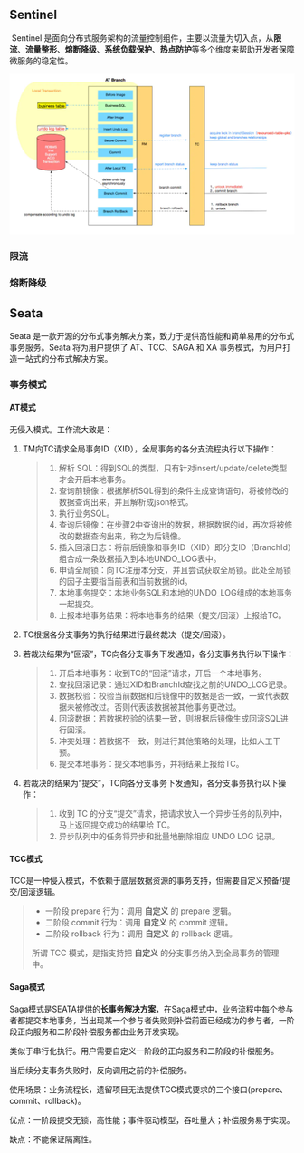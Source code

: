 ## Sentinel

​	Sentinel 是面向分布式服务架构的流量控制组件，主要以流量为切入点，从**限流**、**流量整形**、**熔断降级**、**系统负载保护**、**热点防护**等多个维度来帮助开发者保障微服务的稳定性。

![seata](./img/seata.webp)

###  限流

### 熔断降级

## Seata

Seata 是一款开源的分布式事务解决方案，致力于提供高性能和简单易用的分布式事务服务。Seata 将为用户提供了 AT、TCC、SAGA 和 XA 事务模式，为用户打造一站式的分布式解决方案。

### 事务模式

#### AT模式
无侵入模式。工作流大致是：

1. TM向TC请求全局事务ID（XID），全局事务的各分支流程执行以下操作：

   > 1. 解析 SQL：得到SQL的类型，只有针对insert/update/delete类型才会开启本地事务。
   > 2. 查询前镜像：根据解析SQL得到的条件生成查询语句，将被修改的数据查询出来，并且解析成json格式。
   > 3. 执行业务SQL。
   > 4. 查询后镜像：在步骤2中查询出的数据，根据数据的id，再次将被修改的数据查询出来，称之为后镜像。
   > 5. 插入回滚日志：将前后镜像和事务ID（XID）即分支ID（BranchId）组合成一条数据插入到本地UNDO_LOG表中。
   > 6. 申请全局锁：向TC注册本分支，并且尝试获取全局锁。此处全局锁的因子主要指当前表和当前数据的id。
   > 7. 本地事务提交：本地业务SQL和本地的UNDO_LOG组成的本地事务一起提交。
   > 8. 上报本地事务结果：将本地事务的结果（提交/回滚）上报给TC。

2. TC根据各分支事务的执行结果进行最终裁决（提交/回滚）。

3. 若裁决结果为“回滚”，TC向各分支事务下发通知，各分支事务执行以下操作：

   > 1. 开启本地事务：收到TC的“回滚”请求，开启一个本地事务。
   > 2. 查找回滚记录：通过XID和BranchId查找之前的UNDO_LOG记录。
   > 3. 数据校验：校验当前数据和后镜像中的数据是否一致，一致代表数据未被修改过。否则代表该数据被其他事务更改过。
   > 4. 回滚数据：若数据校验的结果一致，则根据后镜像生成回滚SQL进行回滚。
   > 5. 冲突处理：若数据不一致，则进行其他策略的处理，比如人工干预。
   > 6. 提交本地事务：提交本地事务，并将结果上报给TC。

   

4. 若裁决的结果为“提交”，TC向各分支事务下发通知，各分支事务执行以下操作：

   > 1. 收到 TC 的分支“提交”请求，把请求放入一个异步任务的队列中，马上返回提交成功的结果给 TC。
   > 2. 异步队列中的任务将异步和批量地删除相应 UNDO LOG 记录。

#### TCC模式

TCC是一种侵入模式，不依赖于底层数据资源的事务支持，但需要自定义预备/提交/回滚逻辑。

>- 一阶段 prepare 行为：调用 **自定义** 的 prepare 逻辑。
>- 二阶段 commit 行为：调用 **自定义** 的 commit 逻辑。
>- 二阶段 rollback 行为：调用 **自定义** 的 rollback 逻辑。
>
>所谓 TCC 模式，是指支持把 **自定义** 的分支事务纳入到全局事务的管理中。

#### Saga模式

Saga模式是SEATA提供的**长事务解决方案**，在Saga模式中，业务流程中每个参与者都提交本地事务，当出现某一个参与者失败则补偿前面已经成功的参与者，一阶段正向服务和二阶段补偿服务都由业务开发实现。

类似于串行化执行。用户需要自定义一阶段的正向服务和二阶段的补偿服务。

当后续分支事务失败时，反向调用之前的补偿服务。

使用场景：业务流程长，遗留项目无法提供TCC模式要求的三个接口(prepare、commit、rollback)。

优点：一阶段提交无锁，高性能；事件驱动模型，吞吐量大；补偿服务易于实现。

缺点：不能保证隔离性。






